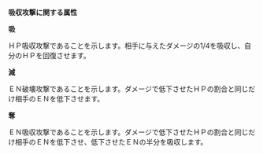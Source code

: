 **吸収攻撃に関する属性**

**吸**

ＨＰ吸収攻撃であることを示します。相手に与えたダメージの1/4を吸収し、自分のＨＰを回復させます。

**減**

ＥＮ破壊攻撃であることを示します。ダメージで低下させたＨＰの割合と同じだけ相手のＥＮを低下させます。

**奪**

ＥＮ吸収攻撃であることを示します。ダメージで低下させたＨＰの割合と同じだけ相手のＥＮを低下させ、低下させたＥＮの半分を吸収します。
